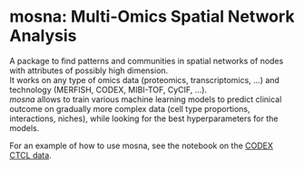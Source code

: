 # mosna: Multi-Omics Spatial Network Analysis

A package to find patterns and communities in spatial networks of nodes with attributes of possibly high dimension.  
It works on any type of omics data (proteomics, transcriptomics, ...) and technology (MERFISH, CODEX, MIBI-TOF, CyCIF, ...).  
*mosna* allows to train various machine learning models to predict clinical outcome on gradually more complex data (cell type proportions, interactions, niches), while looking for the best hyperparameters for the models.  

For an example of how to use mosna, see the notebook on the [CODEX CTCL data](./examples/_CODEX_CTCL_xy_only_pretreatment.ipynb).